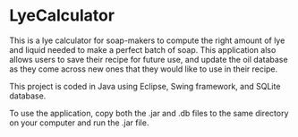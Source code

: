 # LyeCalculator
This is a lye calculator for soap-makers to compute the right amount of lye and liquid needed to make a perfect batch of soap.  This application also allows users to save their recipe for future use, and update the oil database as they come across new ones that they would like to use in their recipe.

This project is coded in Java using Eclipse, Swing framework, and SQLite database.


To use the application, copy both the .jar and .db files to the same directory on your computer and run the .jar file.  
